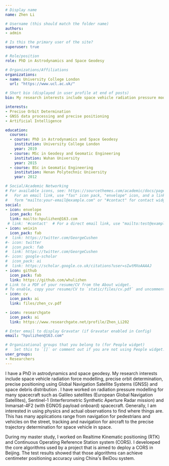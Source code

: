 ```yaml
---
# Display name
name: Zhen Li

# Username (this should match the folder name)
authors:
- admin

# Is this the primary user of the site?
superuser: true

# Role/position
role: PhD in Astrodynamics and Space Geodesy

# Organizations/Affiliations
organizations:
- name: University College London
  url: "https://www.ucl.ac.uk/"

# Short bio (displayed in user profile at end of posts)
bio: My research interests include space vehicle radiation pressure modelling, presise orbit determination and GNSS precise positioning.

interests:
- Precise Orbit Determination
- GNSS data processing and precise positioning
- Artificial Intelligence

education:
  courses:
  - course: PhD in Astrodynamics and Space Geodesy
    institution: University College London
    year: 2019
  - course: MSc in Geodesy and Geomatic Engineering
    institution: Wuhan University
    year: 2015
  - course: BSc in Geomatic Engineering
    institution: Henan Polytechnic University
    year: 2012

# Social/Academic Networking
# For available icons, see: https://sourcethemes.com/academic/docs/page-builder/#icons
#   For an email link, use "fas" icon pack, "envelope" icon, and a link in the
#   form "mailto:your-email@example.com" or "#contact" for contact widget.
social:
- icon: envelope
  icon_pack: fas
  link: mailto:hpulizhen@163.com
 # link: '#contact'  # For a direct email link, use "mailto:test@example.org".
- icon: weixin
  icon_pack: fab
#  link: https://twitter.com/GeorgeCushen
#- icon: twitter
#  icon_pack: fab
#  link: https://twitter.com/GeorgeCushen
#- icon: google-scholar
#  icon_pack: ai
#  link: https://scholar.google.co.uk/citations?user=sIwtMXoAAAAJ
- icon: github
  icon_pack: fab
  link: https://github.com/whulizhen
# Link to a PDF of your resume/CV from the About widget.
# To enable, copy your resume/CV to `static/files/cv.pdf` and uncomment the lines below.
- icon: cv
  icon_pack: ai
  link: files/zhen_cv.pdf

- icon: researchgate
  icon_pack: ai
  link: https://www.researchgate.net/profile/Zhen_Li202

# Enter email to display Gravatar (if Gravatar enabled in Config)
email: "hpulizhen@163.com"

# Organizational groups that you belong to (for People widget)
#   Set this to `[]` or comment out if you are not using People widget.
user_groups:
- Researchers
---
```

I have a PhD in astrodynamics and space geodesy. My research interests include space vehicle radiation force modelling, precise orbit determination, precise positioning using Global Navigation Satellite Systems (GNSS) and space debris distribution . I have worked on radiation pressure modelling for many spacecraft such as Galileo satellites (European Global Navigation Satellites), Sentinel-1 (Interferometric Synthetic Aperture Radar mission) and Inmarsat-4F2 (with EGNOS payload onboard) spacecraft. Generally, I am interested in using physics and actual observations to find where things are. This has many applications range from navigation for pedestrians and vehicles on the street, tracking and navigation for aircraft to the precise trajectory determination for space vehicle in space.

During my master study, I worked on Realtime Kinematic positioning (RTK) and Continuous Operating Reference Station system (CORS). I develoeped the core algorithms used by a project that is aimed to deploy a CORS in Beijing. The test results showed that those algorithms can achieve centimeter positioning accuracy using China's BeiDou system.
